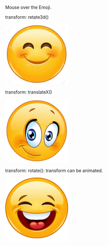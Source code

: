 
<!DOCTYPE html>
<html>
    <head>
        <meta charset="utf-8">
        <meta name="viewport" content="width=device-width, initial-scale=1">
        <link href="https://johnson-robert.github.io/cit261/images/favicon.ico" type="image/x-icon" rel="shortcut icon">
        <link href="css_transform.css" rel="stylesheet">
        <title>CIT 261 Assignment Portal | Rob Johnson | BYU-Idaho</title>
    </head>
    <body>
        <p class="outsideBox">
            <span class="insideBox">Mouse over the Emoji.</span>
        <p>           
        <p class="labeler">transform: retate3d()</p> 
        <div class="divOne">
            <img src="../images/smile_emoji_200_200.jpg" alt="Smile Emoji"/>
        </div>
        <p class="labeler">transform: translateX()</p>
        <div class="divTwo">
            <img src="../images/half_smile_emoji_200_200.jpg" alt="Half Smile Emoji"/>
        </div>
        <p class="labeler">transform: rotate(): transform can be animated.</p>
        <div class="divThree">
            <img src="../images/big_smile_emoji_200_200.png" alt="Big Smile Emoji"/>
        </div>
        <script>
            document.getElementsByTagName("div")[0].addEventListener("mouseover", funcOne);
            document.getElementsByTagName("div")[1].addEventListener("mouseover", funcTwo);
            document.getElementsByTagName("div")[2].addEventListener("mouseover", funcThree);

            function funcOne() {
                var x = document.getElementsByTagName("img")[0].id;
                if (x === "" || x === "oneOne") {
                    document.getElementsByTagName("img")[0].setAttribute("id", "oneTwo");
                } else if (x === "oneTwo") {
                    document.getElementsByTagName("img")[0].setAttribute("id", "oneThree");
                } else {
                    document.getElementsByTagName("img")[0].setAttribute("id", "oneOne");
                }
            }
            function funcTwo() {
                var x = document.getElementsByTagName("img")[1].id;
                if (x === "" || x === "twoOne") {
                    document.getElementsByTagName("img")[1].setAttribute("id", "twoTwo");
                } else if (x === "twoTwo") {
                    document.getElementsByTagName("img")[1].setAttribute("id", "twoThree");
                } else {
                    document.getElementsByTagName("img")[1].setAttribute("id", "twoOne");
                }
            }
            function funcThree() {
                    document.getElementsByTagName("img")[2].setAttribute("id", "threeOne");
            }
        </script>


    </body>
</html>


